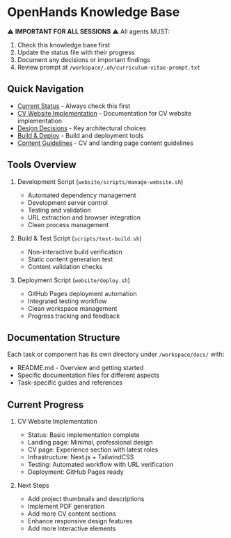 # OpenHands Knowledge Base

⚠️ **IMPORTANT FOR ALL SESSIONS** ⚠️
All agents MUST:
1. Check this knowledge base first
2. Update the status file with their progress
3. Document any decisions or important findings
4. Review prompt at `/workspace/.oh/curriculum-vitae-prompt.txt`

## Quick Navigation

- [Current Status](/workspace/docs/STATUS.md) - Always check this first
- [CV Website Implementation](/workspace/docs/cv-website/README.md) - Documentation for CV website implementation
- [Design Decisions](/workspace/docs/cv-website/design-decisions.md) - Key architectural choices
- [Build & Deploy](/workspace/docs/cv-website/build-deploy.md) - Build and deployment tools
- [Content Guidelines](/workspace/docs/cv-website/content.md) - CV and landing page content guidelines

## Tools Overview

1. Development Script (`website/scripts/manage-website.sh`)
   - Automated dependency management
   - Development server control
   - Testing and validation
   - URL extraction and browser integration
   - Clean process management

2. Build & Test Script (`scripts/test-build.sh`)
   - Non-interactive build verification
   - Static content generation test
   - Content validation checks

3. Deployment Script (`website/deploy.sh`)
   - GitHub Pages deployment automation
   - Integrated testing workflow
   - Clean workspace management
   - Progress tracking and feedback

## Documentation Structure

Each task or component has its own directory under `/workspace/docs/` with:
- README.md - Overview and getting started
- Specific documentation files for different aspects
- Task-specific guides and references

## Current Progress

1. CV Website Implementation
   - Status: Basic implementation complete
   - Landing page: Minimal, professional design
   - CV page: Experience section with latest roles
   - Infrastructure: Next.js + TailwindCSS
   - Testing: Automated workflow with URL verification
   - Deployment: GitHub Pages ready

2. Next Steps
   - Add project thumbnails and descriptions
   - Implement PDF generation
   - Add more CV content sections
   - Enhance responsive design features
   - Add more interactive elements